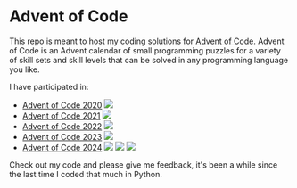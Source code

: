 # Advent of Code

This repo is meant to host my coding solutions for [Advent of Code](https://adventofcode.com/). Advent of Code is an Advent calendar of small programming puzzles for a variety of skill sets and skill levels that can be solved in any programming language you like.

I have participated in:
* [Advent of Code 2020](https://adventofcode.com/2020/) ![](https://img.shields.io/badge/Stars%202020%20⭐-50-yellow)
* [Advent of Code 2021](https://adventofcode.com/2021/) ![](https://img.shields.io/badge/Stars%202021%20⭐-50-yellow)
* [Advent of Code 2022](https://adventofcode.com/2022/) ![](https://img.shields.io/badge/Stars%202022%20⭐-50-yellow)
* [Advent of Code 2023](https://adventofcode.com/2023/) ![](https://img.shields.io/badge/Stars%202023%20⭐-50-yellow)
* [Advent of Code 2024](https://adventofcode.com/2024/) ![](https://img.shields.io/badge/Stars%202024%20⭐-2-yellow) ![](https://img.shields.io/badge/2024%20day%20📅-3-blue) ![](https://img.shields.io/badge/2024%20days%20completed-1-red)

Check out my code and please give me feedback, it's been a while since the last time I coded that much in Python.
